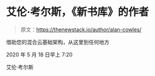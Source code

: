 # 艾伦·考尔斯，《新书库》的作者

> 原文：<https://thenewstack.io/author/alan-cowles/>

借助您的混合云基础架构，从这里到任何地方

2020 年 5 月 18 日早上 7:20

艾伦·考尔斯